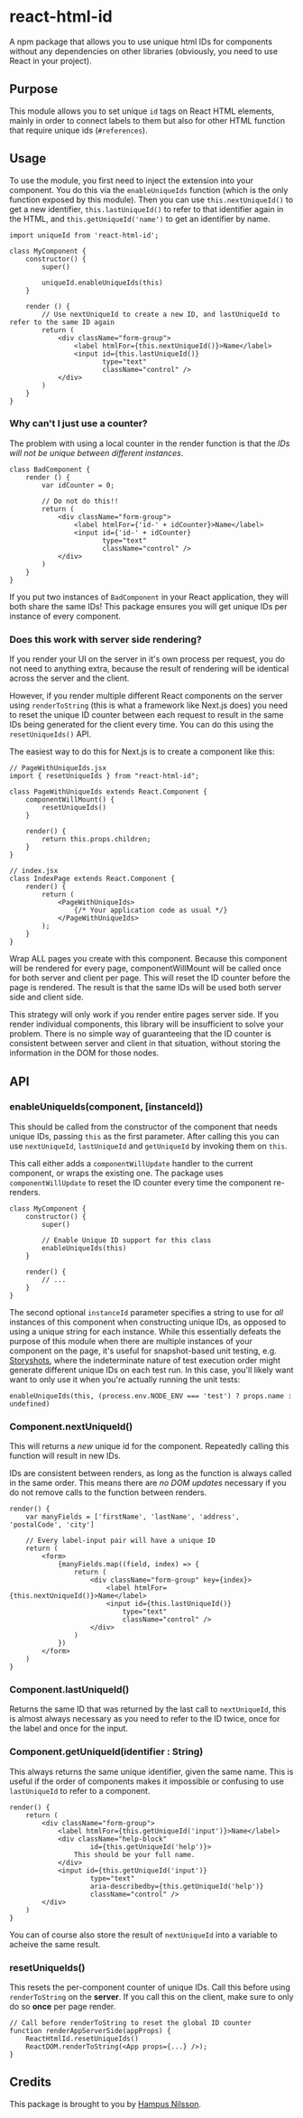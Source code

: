 # react-html-id
A npm package that allows you to use unique html IDs for components
without any dependencies on other libraries (obviously, you need to
use React in your project).

## Purpose

This module allows you to set unique `id` tags on React HTML elements,
mainly in order to connect labels to them but also for other HTML function
that require unique ids (`#references`).

## Usage

To use the module, you first need to inject the extension into
your component. You do this via the `enableUniqueIds` function
(which is the only function exposed by this module). Then you
can use `this.nextUniqueId()` to get a new identifier,
`this.lastUniqueId()` to refer to that identifier again in the HTML,
and `this.getUniqueId('name')` to get an identifier by name.

    import uniqueId from 'react-html-id';
    
    class MyComponent {
        constructor() {
            super()

            uniqueId.enableUniqueIds(this)
        }

        render () {
            // Use nextUniqueId to create a new ID, and lastUniqueId to refer to the same ID again
            return (
                <div className="form-group">
                    <label htmlFor={this.nextUniqueId()}>Name</label>
                    <input id={this.lastUniqueId()}
                           type="text"
                           className="control" />
                </div>
            )
        }
    }

### Why can't I just use a counter?

The problem with using a local counter in the render function is
that the *IDs will not be unique between different instances*.

    class BadComponent {
        render () {
            var idCounter = 0;

            // Do not do this!!
            return (
                <div className="form-group">
                    <label htmlFor={'id-' + idCounter}>Name</label>
                    <input id={'id-' + idCounter}
                           type="text"
                           className="control" />
                </div>
            )
        }
    }

If you put two instances of `BadComponent` in your React application,
they will both share the same IDs! This package ensures you will get
unique IDs per instance of every component.

### Does this work with server side rendering?

If you render your UI on the server in it's own process per request, you
do not need to anything extra, because the result of rendering will be
identical across the server and the client.

However, if you render multiple different React components on the server
using `renderToString` (this is what a framework like Next.js does) you
need to reset the unique ID counter between each request to result in the
same IDs being generated for the client every time. You can do this using
the `resetUniqueIds()` API.

The easiest way to do this for Next.js is to create a component like this:

    // PageWithUniqueIds.jsx
    import { resetUniqueIds } from "react-html-id";

    class PageWithUniqueIds extends React.Component {
        componentWillMount() {
            resetUniqueIds()
        }

        render() {
            return this.props.children;
        }
    }

    // index.jsx
    class IndexPage extends React.Component {
        render() {
            return (
                <PageWithUniqueIds>
                    {/* Your application code as usual */}
                </PageWithUniqueIds>
            );
        }
    }

Wrap ALL pages you create with this component. Because this component will
be rendered for every page, componentWillMount will be called once for both server and
client per page. This will reset the ID counter before the page is rendered.
The result is that the same IDs will be used both server side and client side.

This strategy will only work if you render entire pages server side. If you render
individual components, this library will be insufficient to solve your problem.
There is no simple way of guaranteeing that the ID counter is consistent between
server and client in that situation, without storing the information in the DOM
for those nodes.

## API

### enableUniqueIds(component, [instanceId])

This should be called from the constructor of the component that needs unique IDs,
passing `this` as the first parameter. After calling this you can use `nextUniqueId`, `lastUniqueId` and `getUniqueId`
by invoking them on `this`.

This call either adds a `componentWillUpdate` handler to the current component,
or wraps the existing one. The package uses `componentWillUpdate` to reset the
ID counter every time the component re-renders.

    class MyComponent {
        constructor() {
            super()

            // Enable Unique ID support for this class
            enableUniqueIds(this)
        }

        render() {
            // ...
        }
    }

The second optional `instanceId` parameter specifies a string to use for _all_ instances of this component when
constructing unique IDs, as opposed to using a unique string for each instance. While this essentially defeats the
purpose of this module when there are multiple instances of your component on the page, it's useful for snapshot-based
unit testing, e.g. [Storyshots](https://github.com/storybooks/storybook/tree/master/addons/storyshots), where the
indeterminate nature of test execution order might generate different unique IDs on each test run. In this case, you'll
likely want want to only use it when you're actually running the unit tests:

    enableUniqueIds(this, (process.env.NODE_ENV === 'test') ? props.name : undefined)

### Component.nextUniqueId()

This will returns a *new* unique id for the component. Repeatedly calling
this function will result in new IDs.

IDs are consistent between renders, as long as the function is always called
in the same order. This means there are *no DOM updates* necessary if you do
not remove calls to the function between renders.

    render() {
        var manyFields = ['firstName', 'lastName', 'address', 'postalCode', 'city']
        
        // Every label-input pair will have a unique ID 
        return (
            <form>
                {manyFields.map((field, index) => {
                    return (
                        <div className="form-group" key={index}>
                            <label htmlFor={this.nextUniqueId()}>Name</label>
                            <input id={this.lastUniqueId()}
                                type="text"
                                className="control" />
                        </div>
                    )
                })
            </form>
        )
    }

### Component.lastUniqueId()

Returns the same ID that was returned by the last call to `nextUniqueId`,
this is almost always necessary as you need to refer to the ID twice, once
for the label and once for the input.

### Component.getUniqueId(identifier : String) 

This always returns the same unique identifier, given the same name. 
This is useful if the order of components makes it impossible or confusing 
to use `lastUniqueId` to refer to a component.

    render() {
        return (
            <div className="form-group">
                <label htmlFor={this.getUniqueId('input')}>Name</label>
                <div className="help-block"
                        id={this.getUniqueId('help')}>
                    This should be your full name.
                </div>
                <input id={this.getUniqueId('input')}
                        type="text"
                        aria-describedby={this.getUniqueId('help')}
                        className="control" />
            </div>
        )
    }

You can of course also store the result of `nextUniqueId` into a variable
to acheive the same result.

### resetUniqueIds()

This resets the per-component counter of unique IDs. Call this before using
`renderToString` on the **server**. If you call this on the client, make
sure to only do so **once** per page render.

    // Call before renderToString to reset the global ID counter
    function renderAppServerSide(appProps) {
        ReactHtmlId.resetUniqueIds()
        ReactDOM.renderToString(<App props={...} />);
    }

## Credits

This package is brought to you by [Hampus Nilsson](https://hjnilsson.com).
